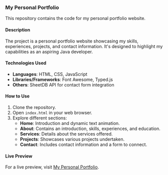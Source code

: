 ### My Personal Portfolio 

This repository contains the code for my personal portfolio website. 

#### Description
The project is a personal portfolio website showcasing my skills, experiences, projects, and contact information. It's designed to highlight my capabilities as an aspiring Java developer. 

#### Technologies Used
- **Languages**: HTML, CSS, JavaScript  
- **Libraries/Frameworks**: Font Awesome, Typed.js
- **Others**: SheetDB API for contact form integration

#### How to Use
1. Clone the repository.
2. Open `index.html` in your web browser.
3. Explore different sections:
   - **Home**: Introduction and dynamic text animation.
   - **About**: Contains an introduction, skills, experiences, and education.
   - **Services**: Details about the services offered.
   - **Projects**: Showcases various projects undertaken.
   - **Contact**: Includes contact information and a form to connect.

#### Live Preview
For a live preview, visit [My Personal Portfolio](https://asish-portfolio.netlify.app/).


